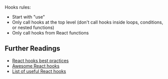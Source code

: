 Hooks rules:

- Start with "use"
- Only call hooks at the top level (don't call hooks inside loops, conditions, or nested functions)
- Only call hooks from React functions

## Further Readings

- [React hooks best practices](https://www.smashingmagazine.com/2020/04/react-hooks-best-practices)
- [Awesome React hooks](https://github.com/rehooks/awesome-react-hooks)
- [List of useful React hooks](https://usehooks.com)
